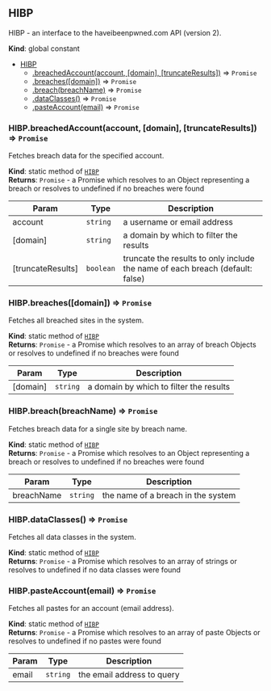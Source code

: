 <a name="HIBP"></a>

## HIBP
HIBP - an interface to the haveibeenpwned.com API (version 2).

**Kind**: global constant  

* [HIBP](#HIBP)
    * [.breachedAccount(account, [domain], [truncateResults])](#HIBP.breachedAccount) ⇒ <code>Promise</code>
    * [.breaches([domain])](#HIBP.breaches) ⇒ <code>Promise</code>
    * [.breach(breachName)](#HIBP.breach) ⇒ <code>Promise</code>
    * [.dataClasses()](#HIBP.dataClasses) ⇒ <code>Promise</code>
    * [.pasteAccount(email)](#HIBP.pasteAccount) ⇒ <code>Promise</code>

<a name="HIBP.breachedAccount"></a>

### HIBP.breachedAccount(account, [domain], [truncateResults]) ⇒ <code>Promise</code>
Fetches breach data for the specified account.

**Kind**: static method of <code>[HIBP](#HIBP)</code>  
**Returns**: <code>Promise</code> - a Promise which resolves to an Object representing a
breach or resolves to undefined if no breaches were found  

| Param | Type | Description |
| --- | --- | --- |
| account | <code>string</code> | a username or email address |
| [domain] | <code>string</code> | a domain by which to filter the results |
| [truncateResults] | <code>boolean</code> | truncate the results to only include the name of each breach (default: false) |

<a name="HIBP.breaches"></a>

### HIBP.breaches([domain]) ⇒ <code>Promise</code>
Fetches all breached sites in the system.

**Kind**: static method of <code>[HIBP](#HIBP)</code>  
**Returns**: <code>Promise</code> - a Promise which resolves to an array of breach Objects
or resolves to undefined if no breaches were found  

| Param | Type | Description |
| --- | --- | --- |
| [domain] | <code>string</code> | a domain by which to filter the results |

<a name="HIBP.breach"></a>

### HIBP.breach(breachName) ⇒ <code>Promise</code>
Fetches breach data for a single site by breach name.

**Kind**: static method of <code>[HIBP](#HIBP)</code>  
**Returns**: <code>Promise</code> - a Promise which resolves to an Object representing a
breach or resolves to undefined if no breaches were found  

| Param | Type | Description |
| --- | --- | --- |
| breachName | <code>string</code> | the name of a breach in the system |

<a name="HIBP.dataClasses"></a>

### HIBP.dataClasses() ⇒ <code>Promise</code>
Fetches all data classes in the system.

**Kind**: static method of <code>[HIBP](#HIBP)</code>  
**Returns**: <code>Promise</code> - a Promise which resolves to an array of strings or
resolves to undefined if no data classes were found  
<a name="HIBP.pasteAccount"></a>

### HIBP.pasteAccount(email) ⇒ <code>Promise</code>
Fetches all pastes for an account (email address).

**Kind**: static method of <code>[HIBP](#HIBP)</code>  
**Returns**: <code>Promise</code> - a Promise which resolves to an array of paste Objects or
resolves to undefined if no pastes were found  

| Param | Type | Description |
| --- | --- | --- |
| email | <code>string</code> | the email address to query |
